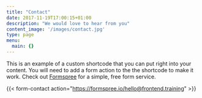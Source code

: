 ```yaml
---
title: "Contact"
date: 2017-11-19T17:00:15+01:00
description: "We would love to hear from you"
content_image: '/images/contact.jpg'
type: page
menu:
  main: {}
---
```



This is an example of a custom shortcode that you can put right into your content. You will need to add a form action to the the shortcode to make it work. Check out [Formspree](https://formspree.io/) for a simple, free form service. 

{{< form-contact action="https://formspree.io/hello@frontend.training"  >}}
